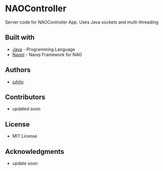# NAOController

Server code for NAOController App. Uses Java sockets and multi-threading

## Built with

* [Java](https://www.java.com) - Programming Language
* [Naoqi](http://doc.aldebaran.com/2-1/dev/java/index_java.html) - Naoqi Framework for NAO

## Authors

* [juhito](https://github.com/juhito)

## Contributors

* updated soon

## License

* MIT License

## Acknowledgments

* update soon 